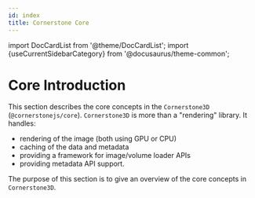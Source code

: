 ```yaml
---
id: index
title: Cornerstone Core
---
```


import DocCardList from '@theme/DocCardList';
import {useCurrentSidebarCategory} from '@docusaurus/theme-common';

# Core Introduction

This section describes the core concepts in the `Cornerstone3D` (`@cornerstonejs/core`).
`Cornerstone3D` is more than a "rendering" library. It handles:

- rendering of the image (both using GPU or CPU)
- caching of the data and metadata
- providing a framework for image/volume loader APIs
- providing metadata API support.

The purpose of this section is to give an overview of the core concepts in `Cornerstone3D`.

<DocCardList items={useCurrentSidebarCategory().items}/>
